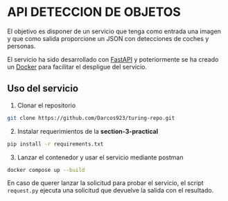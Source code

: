 # API DETECCION DE OBJETOS

El objetivo es disponer de un servicio que tenga como entrada una imagen y que como salida proporcione un JSON con detecciones de coches y personas.

El servicio ha sido desarrollado con [FastAPI](https://fastapi.tiangolo.com/) y poteriormente se ha creado un [Docker](https://www.docker.com/) para facilitar el despligue del servicio.

## Uso del servicio

1. Clonar el repositorio

```bash
git clone https://github.com/Darcos923/turing-repo.git
```

2. Instalar requerimientos de la **section-3-practical**

```bash
pip install -r requirements.txt
```

3. Lanzar el contenedor y usar el servicio mediante postman

```bash
docker compose up --build
```

En caso de querer lanzar la solicitud para probar el servicio, el script `request.py` ejecuta una solicitud que devuelve la salida con el resultado.
